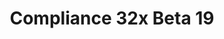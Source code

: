 ---
layout: post
title: Compliance 32x Beta 19
permalink: /compliance32x/B19
comments: true
comments-id: 32x-Beta-19
header-img: https://database.faithfulpack.net/images/website/posts/32x/B19.jpg

long_text: "Welcome to the new year! Our team has been hard at work creating some long-awaited textures and improving existing ones, making this one of our largest changelogs in quite some time! Villagers, their angry neighbors, and their undead brethren are all looking incredibly fashionable, cats have finally received some much-needed grooming, and much of nature's beautiful blocks have been updated! Our armorers have finally gotten back to work and provided some shiny, new armor. Many wood-related blocks have also been improved to look more... chippy. This Beta also brings several UI improvements for Bedrock players.<br><br>Thank you for your patience, and we hope you enjoy!<br><br>[NOTE: This version of the pack is compatible with both Java 1.17.1 and 1.18.1. For convenience, we are releasing the update as a single pack. That means you'll get a warning when trying to use the pack in 1.17.1, but you can safely disregard it.]"

main_changelog: changelogs/compliance32

downloads:
  - 1.17.1 - 1.18.x for Java Edition:
      GitHub: https://github.com/Faithful-Resource-Pack/Faithful-Java-32x/releases/download/beta-19/Compliance-32x-Java-Beta-19.zip
      CurseForge: https://www.curseforge.com/minecraft/texture-packs/faithful-32x/download/3611983
  - 1.18.x for Bedrock Edition:
      GitHub: https://github.com/Faithful-Resource-Pack/Faithful-Bedrock-32x/releases/download/beta-19/Compliance-32x-Bedrock-Beta-19.mcpack
      CurseForge: https://www.curseforge.com/minecraft-bedrock/addons/compliance-32x-bedrock/download/3611981
---
